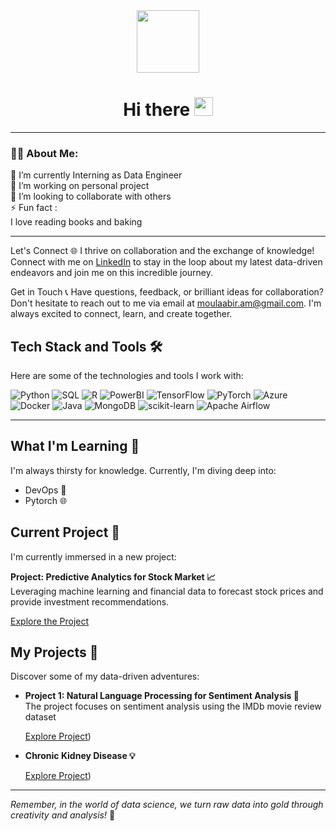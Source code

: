 

<div id="header" align="center">
  <img src="https://media.giphy.com/media/M9gbBd9nbDrOTu1Mqx/giphy.gif" width="100"/>
  <h1>
  Hi there
  <img src="https://media.giphy.com/media/hvRJCLFzcasrR4ia7z/giphy.gif" width="30px"/>
</h1>
</div>

---
### :woman_technologist: About Me:
🔭 I’m currently Interning as Data Engineer<br>👯 I’m working on personal project <br>🤝 I’m looking to collaborate with others <br>⚡ Fun fact :  <br>I love reading books and baking

---


Let's Connect 🌐
I thrive on collaboration and the exchange of knowledge! Connect with me on [LinkedIn](https://www.linkedin.com/in/abir-moula/) to stay in the loop about my latest data-driven endeavors and join me on this incredible journey.

Get in Touch 📞
Have questions, feedback, or brilliant ideas for collaboration? Don't hesitate to reach out to me via email at [moulaabir.am@gmail.com](mailto:moulaabir.am@gmail.com). I'm always excited to connect, learn, and create together.

## Tech Stack and Tools 🛠️

Here are some of the technologies and tools I work with:

![Python](https://img.shields.io/badge/Python-3670A0?style=plastic&logo=python&logoColor=ffdd54)
![SQL](https://img.shields.io/badge/SQL-4479A1?style=plastic&logo=sql&logoColor=white)
![R](https://img.shields.io/badge/R-276DC3?style=plastic&logo=r&logoColor=white)
![PowerBI](https://img.shields.io/badge/Power%20BI-F2C811?style=plastic&logo=powerbi&logoColor=black)
![TensorFlow](https://img.shields.io/badge/TensorFlow-FF6F00?style=plastic&logo=tensorflow&logoColor=white)
![PyTorch](https://img.shields.io/badge/PyTorch-EE4C2C?style=plastic&logo=pytorch&logoColor=white)
![Azure](https://img.shields.io/badge/Azure-0072C6?style=plastic&logo=azure-devops&logoColor=white)
![Docker](https://img.shields.io/badge/Docker-2496ED?style=plastic&logo=docker&logoColor=white)
![Java](https://img.shields.io/badge/Java-ED8B00?style=plastic&logo=java&logoColor=white)
![MongoDB](https://img.shields.io/badge/MongoDB-4EA94B?style=plastic&logo=mongodb&logoColor=white)
![scikit-learn](https://img.shields.io/badge/scikit%20learn-F7931E?style=plastic&logo=scikit-learn&logoColor=white)
![Apache Airflow](https://img.shields.io/badge/Apache%20Airflow-017CEE?style=plastic&logo=Apache%20Airflow&logoColor=white)

---

## What I'm Learning 🌱

I'm always thirsty for knowledge. Currently, I'm diving deep into:

- DevOps 🤖
- Pytorch 🌐


## Current Project 🚀

I'm currently immersed in a new project:

**Project: Predictive Analytics for Stock Market 📈**  
Leveraging machine learning and financial data to forecast stock prices and provide investment recommendations.

[Explore the Project](link-to-project1)

## My Projects 🌟

Discover some of my data-driven adventures:

- **Project 1: Natural Language Processing for Sentiment Analysis 📰**  
   The project focuses on sentiment analysis using the IMDb movie review dataset

  [Explore Project]([link-to-project2](https://github.com/abirm74/FellowshipAI_NLPchallenge.git)))
- **Chronic Kidney Disease 💡**  
  
  [Explore Project]([link-to-project2](https://github.com/abirm74/Chronic-kidney-disease.git)))

---

*Remember, in the world of data science, we turn raw data into gold through creativity and analysis!* 🌟
